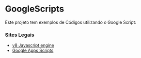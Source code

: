 # GoogleScripts
Este projeto tem exemplos de Códigos utilizando o Google Script:

### Sites Legais

- [v8 Javascript engine](https://v8.dev)
- [Google Apps Scripts](https://developers.google.com/apps-script)
